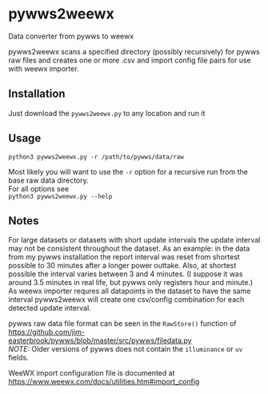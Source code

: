 # pywws2weewx
Data converter from pywws to weewx

pywws2weewx scans a specified directory (possibly recursively) for pywws raw files and creates one or more .csv and import config file pairs for use with weewx importer.

## Installation
Just download the `pywws2weewx.py` to any location and run it

## Usage
`python3 pywws2weewx.py -r /path/to/pywws/data/raw`

Most likely you will want to use the `-r` option for a recursive run from the base raw data directory.  
For all options see  
`python3 pywws2weewx.py --help`

## Notes
For large datasets or datasets with short update intervals the update interval may not be consistent throughout the dataset. As an example: in the data from my pywws installation the report interval was reset from shortest possible to 30 minutes after a longer power outtake. Also, at shortest possible the interval varies between 3 and 4 minutes. (I suppose it was around 3.5 minutes in real life, but pywws only registers hour and minute.)
As weewx importer requres all datapoints in the dataset to have the same interval pywws2weewx will create one csv/config combination for each detected update interval.

pywws raw data file format can be seen in the `RawStore()` function of https://github.com/jim-easterbrook/pywws/blob/master/src/pywws/filedata.py  
*NOTE:* Older versions of pywws does not contain the `illuminance` or `uv` fields.

WeeWX import configuration file is documented at https://www.weewx.com/docs/utilities.htm#import_config
